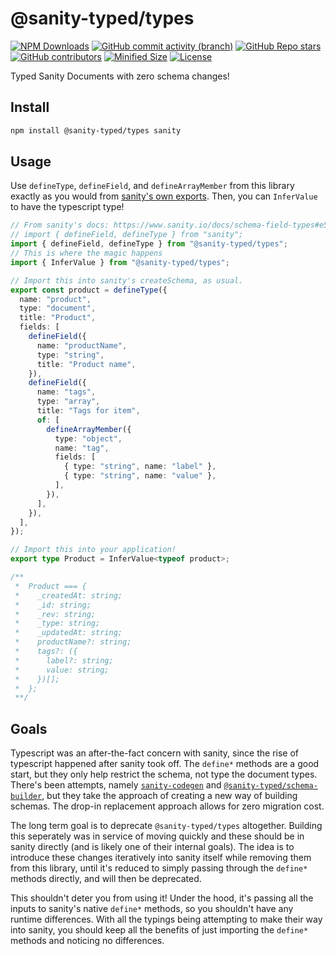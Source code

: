 # @sanity-typed/types

[![NPM Downloads](https://img.shields.io/npm/dw/@sanity-typed/types?style=flat&logo=npm)](https://www.npmjs.com/package/@sanity-typed/types)
[![GitHub commit activity (branch)](https://img.shields.io/github/commit-activity/m/saiichihashimoto/sanity-typed?style=flat&logo=github)](https://github.com/saiichihashimoto/sanity-typed/pulls?q=is%3Apr+is%3Aclosed)
[![GitHub Repo stars](https://img.shields.io/github/stars/saiichihashimoto/sanity-typed?style=flat&logo=github)](https://github.com/saiichihashimoto/sanity-typed/stargazers)
[![GitHub contributors](https://img.shields.io/github/contributors/saiichihashimoto/sanity-typed?style=flat&logo=github)](https://github.com/saiichihashimoto/sanity-typed/graphs/contributors)
[![Minified Size](https://img.shields.io/bundlephobia/min/@sanity-typed/types?style=flat)](https://www.npmjs.com/package/@sanity-typed/types?activeTab=code)
[![License](https://img.shields.io/github/license/saiichihashimoto/sanity-typed?style=flat)](https://github.com/saiichihashimoto/sanity-typed/blob/main/LICENSE)

Typed Sanity Documents with zero schema changes!

## Install

```bash
npm install @sanity-typed/types sanity
```

## Usage

Use `defineType`, `defineField`, and `defineArrayMember` from this library exactly as you would from [sanity's own exports](https://www.sanity.io/docs/schema-field-types#e5642a3e8506). Then, you can `InferValue` to have the typescript type!

```typescript
// From sanity's docs: https://www.sanity.io/docs/schema-field-types#e5642a3e8506
// import { defineField, defineType } from "sanity";
import { defineField, defineType } from "@sanity-typed/types";
// This is where the magic happens
import { InferValue } from "@sanity-typed/types";

// Import this into sanity's createSchema, as usual.
export const product = defineType({
  name: "product",
  type: "document",
  title: "Product",
  fields: [
    defineField({
      name: "productName",
      type: "string",
      title: "Product name",
    }),
    defineField({
      name: "tags",
      type: "array",
      title: "Tags for item",
      of: [
        defineArrayMember({
          type: "object",
          name: "tag",
          fields: [
            { type: "string", name: "label" },
            { type: "string", name: "value" },
          ],
        }),
      ],
    }),
  ],
});

// Import this into your application!
export type Product = InferValue<typeof product>;

/**
 *  Product === {
 *    _createdAt: string;
 *    _id: string;
 *    _rev: string;
 *    _type: string;
 *    _updatedAt: string;
 *    productName?: string;
 *    tags?: ({
 *      label?: string;
 *      value: string;
 *    })[];
 *  };
 **/
```

## Goals

Typescript was an after-the-fact concern with sanity, since the rise of typescript happened after sanity took off. The `define*` methods are a good start, but they only help restrict the schema, not type the document types. There's been attempts, namely [`sanity-codegen`](https://github.com/ricokahler/sanity-codegen) and [`@sanity-typed/schema-builder`](https://github.com/saiichihashimoto/sanity-typed/tree/main/packages/schema-builder), but they take the approach of creating a new way of building schemas. The drop-in replacement approach allows for zero migration cost.

The long term goal is to deprecate `@sanity-typed/types` altogether. Building this seperately was in service of moving quickly and these should be in sanity directly (and is likely one of their internal goals). The idea is to introduce these changes iteratively into sanity itself while removing them from this library, until it's reduced to simply passing through the `define*` methods directly, and will then be deprecated.

This shouldn't deter you from using it! Under the hood, it's passing all the inputs to sanity's native `define*` methods, so you shouldn't have any runtime differences. With all the typings being attempting to make their way into sanity, you should keep all the benefits of just importing the `define*` methods and noticing no differences.
